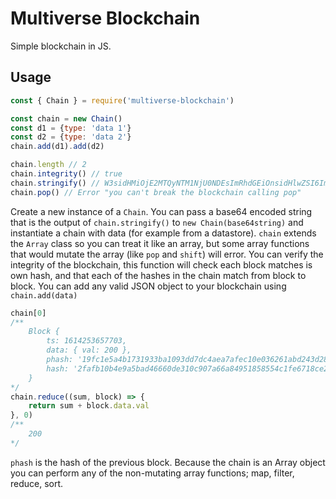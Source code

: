 # Multiverse Blockchain

Simple blockchain in JS.

## Usage

```javascript
const { Chain } = require('multiverse-blockchain')

const chain = new Chain()
const d1 = {type: 'data 1'}
const d2 = {type: 'data 2'}
chain.add(d1).add(d2)

chain.length // 2
chain.integrity() // true
chain.stringify() // W3sidHMiOjE2MTQyNTM1NjU0NDEsImRhdGEiOnsidHlwZSI6ImRhdGEgMSJ9LCJ===
chain.pop() // Error "you can't break the blockchain calling pop"
```
Create a new instance of a `Chain`. You can pass a base64 encoded string that is the output of `chain.stringify()` to `new Chain(base64string)` and instantiate a chain with data (for example from a datastore). `chain` extends the `Array` class so you can treat it like an array, but some array functions that would mutate the array (like `pop` and `shift`) will error. You can verify the integrity of the blockchain, this function will check each block matches is own hash, and that each of the hashes in the chain match from block to block. You can add any valid JSON object to your blockchain using `chain.add(data)`
```javascript
chain[0]
/**
    Block {
        ts: 1614253657703,
        data: { val: 200 },
        phash: '19fc1e5a4b1731933ba1093dd7dc4aea7afec10e036261abd243d28492200134',
        hash: '2fafb10b4e9a5bad46660de310c907a66a84951858554c1fe6718ce21135360a'
    }
*/
chain.reduce((sum, block) => {
    return sum + block.data.val
}, 0)
/**
    200
*/
```
`phash` is the hash of the previous block. Because the chain is an Array object you can perform any of the non-mutating array functions; map, filter, reduce, sort.
